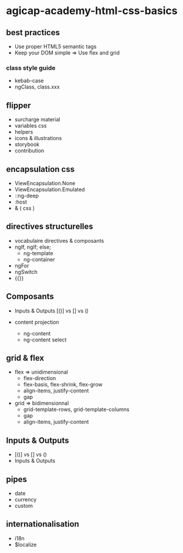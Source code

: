# agicap-academy-html-css-basics

## best practices

* Use proper HTML5 semantic tags
* Keep your DOM simple => Use flex and grid

### class style guide

- kebab-case
- ngClass, class.xxx

## flipper

- surcharge material
- variables css
- helpers
- icons & illustrations
- storybook
- contribution

## encapsulation css

- ViewEncapsulation.None
- ViewEncapsulation.Emulated
- ::ng-deep
- :host
- & ( css )

## directives structurelles

- vocabulaire directives & composants
- ngIf, ngIf; else;
    - ng-template
    - ng-container
- ngFor
- ngSwitch
- {{}}

## Composants

- Inputs & Outputs
  [()] vs [] vs ()

- content projection
    - ng-content
    - ng-content select

## grid & flex

- flex => unidimensional
    - flex-direction
    - flex-basis, flex-shrink, flex-grow
    - align-items, justify-content
    - gap
- grid => bidimensionnal
    - grid-template-rows, grid-template-columns
    - gap
    - align-items, justify-content

## Inputs & Outputs

- [()] vs [] vs ()
- Inputs & Outputs

## pipes

- date
- currency
- custom

## internationalisation

- i18n
- $localize

